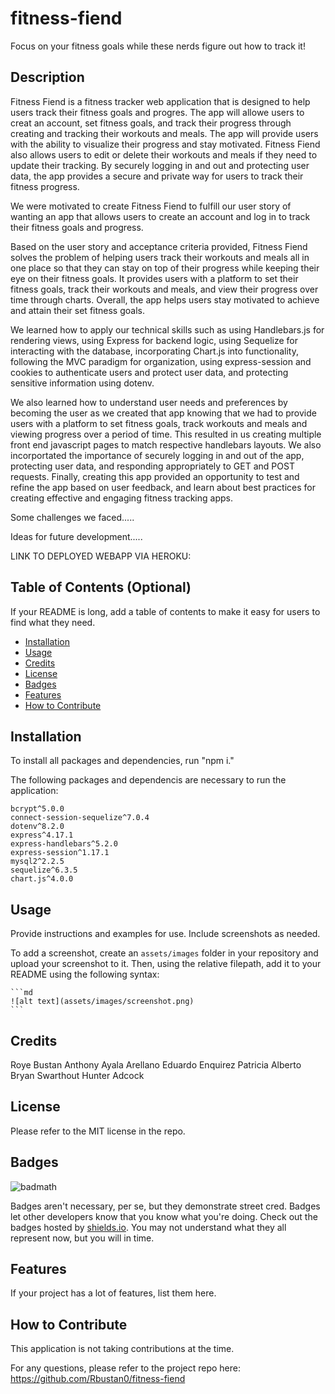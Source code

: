 # fitness-fiend

Focus on your fitness goals while these nerds figure out how to track it!

## Description

Fitness Fiend is a fitness tracker web application that is designed to help users track their fitness goals and progres.  The app will allowe users to creat an account, set fitness goals, and track their progress through creating and tracking their workouts and meals.  The app will provide users with the ability to visualize their progress and stay motivated.  Fitness Fiend also allows users to edit or delete their workouts and meals if they need to update their tracking. By securely logging in and out and protecting user data, the app provides a secure and private way for users to track their fitness progress.

We were motivated to create Fitness Fiend to fulfill our user story of wanting an app that allows users to create an account and log in to track their fitness goals and progress. 

Based on the user story and acceptance criteria provided, Fitness Fiend solves the problem of helping users track their workouts and meals all in one place so that they can stay on top of their progress while keeping their eye on their fitness goals. It provides users with a platform to set their fitness goals, track their workouts and meals, and view their progress over time through charts. Overall, the app helps users stay motivated to achieve and attain their set fitness goals.  

We learned how to apply our technical skills such as using Handlebars.js for rendering views, using Express for backend logic, using Sequelize for interacting with the database, incorporating Chart.js into functionality, following the MVC paradigm for organization, using express-session and cookies to authenticate users and protect user data, and protecting sensitive information using dotenv. 

We also learned how to understand user needs and preferences by becoming the user as we created that app knowing that we had to provide users with a platform to set fitness goals, track workouts and meals and viewing progress over a period of time.  This resulted in us creating multiple front end javascript pages to match respective handlebars layouts.  We also incorportated the importance of securely logging in and out of the app, protecting user data, and responding appropriately to GET and POST requests. Finally, creating this app provided an opportunity to test and refine the app based on user feedback, and learn about best practices for creating effective and engaging fitness tracking apps.

Some challenges we faced.....

Ideas for future development.....


LINK TO DEPLOYED WEBAPP VIA HEROKU: 



## Table of Contents (Optional)

If your README is long, add a table of contents to make it easy for users to find what they need.

- [Installation](#installation)
- [Usage](#usage)
- [Credits](#credits)
- [License](#license)
- [Badges](#badges)
- [Features](#features)
- [How to Contribute](#how_to_contribute)


## Installation

To install all packages and dependencies, run "npm i."

The following packages and dependencis are necessary to run the application: 

    bcrypt^5.0.0
    connect-session-sequelize^7.0.4
    dotenv^8.2.0
    express^4.17.1
    express-handlebars^5.2.0
    express-session^1.17.1
    mysql2^2.2.5
    sequelize^6.3.5
    chart.js^4.0.0



## Usage

Provide instructions and examples for use. Include screenshots as needed.

To add a screenshot, create an `assets/images` folder in your repository and upload your screenshot to it. Then, using the relative filepath, add it to your README using the following syntax:

    ```md
    ![alt text](assets/images/screenshot.png)
    ```

## Credits

Roye Bustan
Anthony Ayala Arellano
Eduardo Enquirez
Patricia Alberto
Bryan Swarthout 
Hunter Adcock


## License

Please refer to the MIT license in the repo.  

## Badges

![badmath](https://img.shields.io/github/languages/top/lernantino/badmath)

Badges aren't necessary, per se, but they demonstrate street cred. Badges let other developers know that you know what you're doing. Check out the badges hosted by [shields.io](https://shields.io/). You may not understand what they all represent now, but you will in time.

## Features

If your project has a lot of features, list them here.

## How to Contribute

This application is not taking contributions at the time.  

For any questions, please refer to the project repo here: https://github.com/Rbustan0/fitness-fiend



